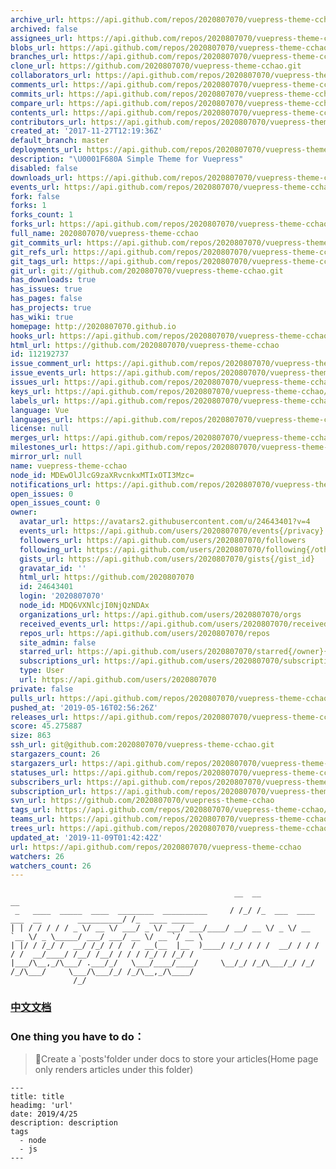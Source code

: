 ```yaml
---
archive_url: https://api.github.com/repos/2020807070/vuepress-theme-cchao/{archive_format}{/ref}
archived: false
assignees_url: https://api.github.com/repos/2020807070/vuepress-theme-cchao/assignees{/user}
blobs_url: https://api.github.com/repos/2020807070/vuepress-theme-cchao/git/blobs{/sha}
branches_url: https://api.github.com/repos/2020807070/vuepress-theme-cchao/branches{/branch}
clone_url: https://github.com/2020807070/vuepress-theme-cchao.git
collaborators_url: https://api.github.com/repos/2020807070/vuepress-theme-cchao/collaborators{/collaborator}
comments_url: https://api.github.com/repos/2020807070/vuepress-theme-cchao/comments{/number}
commits_url: https://api.github.com/repos/2020807070/vuepress-theme-cchao/commits{/sha}
compare_url: https://api.github.com/repos/2020807070/vuepress-theme-cchao/compare/{base}...{head}
contents_url: https://api.github.com/repos/2020807070/vuepress-theme-cchao/contents/{+path}
contributors_url: https://api.github.com/repos/2020807070/vuepress-theme-cchao/contributors
created_at: '2017-11-27T12:19:36Z'
default_branch: master
deployments_url: https://api.github.com/repos/2020807070/vuepress-theme-cchao/deployments
description: "\U0001F680A Simple Theme for Vuepress"
disabled: false
downloads_url: https://api.github.com/repos/2020807070/vuepress-theme-cchao/downloads
events_url: https://api.github.com/repos/2020807070/vuepress-theme-cchao/events
fork: false
forks: 1
forks_count: 1
forks_url: https://api.github.com/repos/2020807070/vuepress-theme-cchao/forks
full_name: 2020807070/vuepress-theme-cchao
git_commits_url: https://api.github.com/repos/2020807070/vuepress-theme-cchao/git/commits{/sha}
git_refs_url: https://api.github.com/repos/2020807070/vuepress-theme-cchao/git/refs{/sha}
git_tags_url: https://api.github.com/repos/2020807070/vuepress-theme-cchao/git/tags{/sha}
git_url: git://github.com/2020807070/vuepress-theme-cchao.git
has_downloads: true
has_issues: true
has_pages: false
has_projects: true
has_wiki: true
homepage: http://2020807070.github.io
hooks_url: https://api.github.com/repos/2020807070/vuepress-theme-cchao/hooks
html_url: https://github.com/2020807070/vuepress-theme-cchao
id: 112192737
issue_comment_url: https://api.github.com/repos/2020807070/vuepress-theme-cchao/issues/comments{/number}
issue_events_url: https://api.github.com/repos/2020807070/vuepress-theme-cchao/issues/events{/number}
issues_url: https://api.github.com/repos/2020807070/vuepress-theme-cchao/issues{/number}
keys_url: https://api.github.com/repos/2020807070/vuepress-theme-cchao/keys{/key_id}
labels_url: https://api.github.com/repos/2020807070/vuepress-theme-cchao/labels{/name}
language: Vue
languages_url: https://api.github.com/repos/2020807070/vuepress-theme-cchao/languages
license: null
merges_url: https://api.github.com/repos/2020807070/vuepress-theme-cchao/merges
milestones_url: https://api.github.com/repos/2020807070/vuepress-theme-cchao/milestones{/number}
mirror_url: null
name: vuepress-theme-cchao
node_id: MDEwOlJlcG9zaXRvcnkxMTIxOTI3Mzc=
notifications_url: https://api.github.com/repos/2020807070/vuepress-theme-cchao/notifications{?since,all,participating}
open_issues: 0
open_issues_count: 0
owner:
  avatar_url: https://avatars2.githubusercontent.com/u/24643401?v=4
  events_url: https://api.github.com/users/2020807070/events{/privacy}
  followers_url: https://api.github.com/users/2020807070/followers
  following_url: https://api.github.com/users/2020807070/following{/other_user}
  gists_url: https://api.github.com/users/2020807070/gists{/gist_id}
  gravatar_id: ''
  html_url: https://github.com/2020807070
  id: 24643401
  login: '2020807070'
  node_id: MDQ6VXNlcjI0NjQzNDAx
  organizations_url: https://api.github.com/users/2020807070/orgs
  received_events_url: https://api.github.com/users/2020807070/received_events
  repos_url: https://api.github.com/users/2020807070/repos
  site_admin: false
  starred_url: https://api.github.com/users/2020807070/starred{/owner}{/repo}
  subscriptions_url: https://api.github.com/users/2020807070/subscriptions
  type: User
  url: https://api.github.com/users/2020807070
private: false
pulls_url: https://api.github.com/repos/2020807070/vuepress-theme-cchao/pulls{/number}
pushed_at: '2019-05-16T02:56:26Z'
releases_url: https://api.github.com/repos/2020807070/vuepress-theme-cchao/releases{/id}
score: 45.275887
size: 863
ssh_url: git@github.com:2020807070/vuepress-theme-cchao.git
stargazers_count: 26
stargazers_url: https://api.github.com/repos/2020807070/vuepress-theme-cchao/stargazers
statuses_url: https://api.github.com/repos/2020807070/vuepress-theme-cchao/statuses/{sha}
subscribers_url: https://api.github.com/repos/2020807070/vuepress-theme-cchao/subscribers
subscription_url: https://api.github.com/repos/2020807070/vuepress-theme-cchao/subscription
svn_url: https://github.com/2020807070/vuepress-theme-cchao
tags_url: https://api.github.com/repos/2020807070/vuepress-theme-cchao/tags
teams_url: https://api.github.com/repos/2020807070/vuepress-theme-cchao/teams
trees_url: https://api.github.com/repos/2020807070/vuepress-theme-cchao/git/trees{/sha}
updated_at: '2019-11-09T01:42:42Z'
url: https://api.github.com/repos/2020807070/vuepress-theme-cchao
watchers: 26
watchers_count: 26
---
```

```
                                                  __  __                                       __
 _   ____  _____  ____  ________  __________     / /_/ /_  ___  ____ ___  __        __________/ /_  ____ _____
| | / / / / / _ \/ __ \/ ___/ _ \/ ___/ ___/____/ __/ __ \/ _ \/ __ `__ \/ _ \_____/ ___/ ___/ __ \/ __ `/ __ \
| |/ / /_/ /  __/ /_/ / /  /  __(__  |__  )____/ /_/ / / /  __/ / / / / /  __/____/ /__/ /__/ / / / /_/ / /_/ /
|___/\__,_/\___/ .___/_/   \___/____/____/     \__/_/ /_/\___/_/ /_/ /_/\___/     \___/\___/_/ /_/\__,_/\____/
              /_/
 ```
### [中文文档](https://raw.githubusercontent.com/cchao/vuepress-theme-cchao/master/README-zh.md)

### One thing you have to do：
> 📁Create a `posts'folder under docs to store your articles(Home page only renders articles under this folder)

```
---
title: title
headimg: 'url'
date: 2019/4/25
description: description
tags
  - node
  - js
---
```
